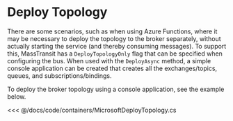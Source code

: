 # Deploy Topology

There are some scenarios, such as when using Azure Functions, where it may be necessary to deploy the topology to the broker separately, without actually starting the service (and thereby consuming messages). To support this, MassTransit has a `DeployTopologyOnly` flag that can be specified when configuring the bus. When used with the `DeployAsync` method, a simple console application can be created that creates all the exchanges/topics, queues, and subscriptions/bindings.

To deploy the broker topology using a console application, see the example below.

<<< @/docs/code/containers/MicrosoftDeployTopology.cs





